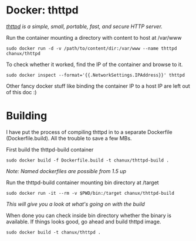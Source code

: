 # Docker: thttpd

*[thttpd](http://acme.com/software/thttpd/) is a simple, small, portable, fast, and secure HTTP server.*

Run the container mounting a directory with content to host at /var/www

    sudo docker run -d -v /path/to/content/dir:/var/www --name thttpd chanux/thttpd

To check whether it worked, find the IP of the container and browse to it.

    sudo docker inspect --format='{{.NetworkSettings.IPAddress}}' thttpd

Other fancy docker stuff like binding the container IP to a host IP are left out of this doc :)


# Building

I have put the process of compiling thttpd in to a separate Dockerfile (Dockerfile.build).
All the trouble to save a few MBs.

First build the thttpd-build container

    sudo docker build -f Dockerfile.build -t chanux/thttpd-build .

*Note: Named dockerfiles are possible from 1.5 up*

Run the thttpd-build container mounting bin directory at /target

    sudo docker run -it --rm -v $PWD/bin:/target chanux/thttpd-build

*This will give you a look at what's going on with the build*

When done you can check inside bin directory whether the binary is available.
If things looks good, go ahead and build thttpd image.

    sudo docker build -t chanux/thttpd .
